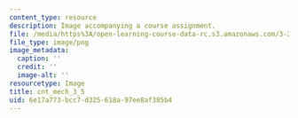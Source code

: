```yaml
---
content_type: resource
description: Image accompanying a course assignment.
file: /media/https%3A/open-learning-course-data-rc.s3.amazonaws.com/3-22-mechanical-behavior-of-materials-spring-2008/6e17a773bcc7d325618a97ee8af385b4_cnt_mech_3_5.png
file_type: image/png
image_metadata:
  caption: ''
  credit: ''
  image-alt: ''
resourcetype: Image
title: cnt_mech_3_5
uid: 6e17a773-bcc7-d325-618a-97ee8af385b4
---
```

